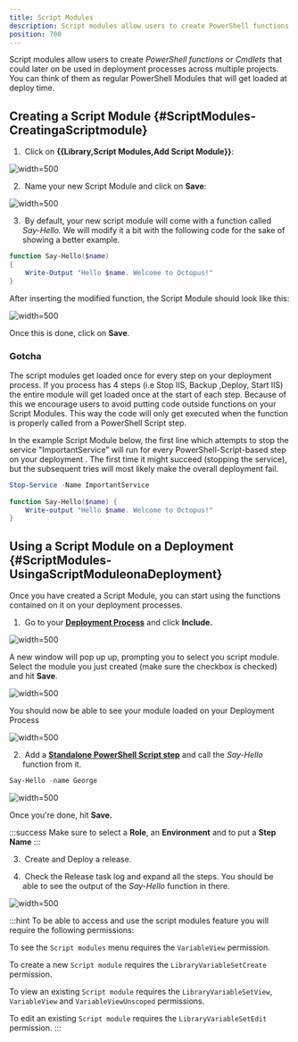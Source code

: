 ```yaml
---
title: Script Modules
description: Script modules allow users to create PowerShell functions or Cmdlets that could later on be used in deployment processes across multiple projects.
position: 700
---
```


Script modules allow users to create *PowerShell functions* or *Cmdlets* that could later on be used in deployment processes across multiple projects. You can think of them as regular PowerShell Modules that will get loaded at deploy time.

## Creating a Script Module {#ScriptModules-CreatingaScriptmodule}

1.  Click on **{{Library,Script Modules,Add Script Module}}**:

![](script-modules-add.png "width=500")

2.  Name your new Script Module and click on **Save**:

![](script-modules-new.png "width=500")

3.  By default, your new script module will come with a function called *Say-Hello.* We will modify it a bit with the following code for the sake of showing a better example.

```powershell
function Say-Hello($name)
{
    Write-Output "Hello $name. Welcome to Octopus!"
}
```

After inserting the modified function, the Script Module should look like this:

![](script-modules-new-body.png "width=500")

Once this is done, click on **Save**.

### Gotcha

The script modules get loaded once for every step on your deployment process. If you process has 4 steps (i.e Stop IIS, Backup ,Deploy, Start IIS) the entire module will get loaded once at the start of each step. Because of this we encourage users to avoid putting code outside functions on your Script Modules. This way the code will only get executed when the function is properly called from a PowerShell Script step.

In the example Script Module below, the first line which attempts to stop the service "ImportantService" will run for every PowerShell-Script-based step on your deployment . The first time it might succeed (stopping the service), but the subsequent tries will most likely make the overall deployment fail.

```powershell
Stop-Service -Name ImportantService
 
function Say-Hello($name) {
	Write-output "Hello $name. Welcome to Octopus!"
}
```


## Using a Script Module on a Deployment {#ScriptModules-UsingaScriptModuleonaDeployment}

Once you have created a Script Module, you can start using the functions contained on it on your deployment processes.

1.  Go to your **[Deployment Process](/docs/deployment-examples/index.md)** and click **Include.**

![](script-modules-deployment.png "width=500")

A new window will pop up up, prompting you to select you script module. Select the module you just created (make sure the checkbox is checked) and hit **Save**.

![](script-modules-deployment-include.png "width=500")

You should now be able to see your module loaded on your Deployment Process

![](script-modules-deployment-included.png "width=500")

2.  Add a **[Standalone PowerShell Script step](/docs/deployment-examples/custom-scripts/index.md)** and call the *Say-Hello* function from it.

```powershell
Say-Hello -name George
```

![](script-modules-deployment-step.png "width=500")

Once you're done, hit **Save.**

:::success
Make sure to select a **Role**, an **Environment** and to put a **Step Name**
:::

3.  Create and Deploy a release.

4.  Check the Release task log and expand all the steps. You should be able to see the output of the *Say-Hello* function in there.

![](script-modules-deployment-release.png "width=500")


:::hint
To be able to access and use the script modules feature you will require the following permissions:


To see the `Script modules` menu requires the `VariableView` permission.

To create a new `Script module` requires the `LibraryVariableSetCreate` permission.

To view an existing `Script module` requires the `LibraryVariableSetView`, `VariableView` and `VariableViewUnscoped` permissions.

To edit an existing `Script module` requires the `LibraryVariableSetEdit` permission.
:::
